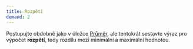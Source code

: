 ```yaml
---
title: Rozpětí
demand: 2
---
```


Postupujte obdobně jako v úložce [Průměr](#excs>prumer), ale tentokrát sestavte výraz pro výpočet **rozpětí**, tedy rozdílu mezi minimální a maximální hodnotou.

